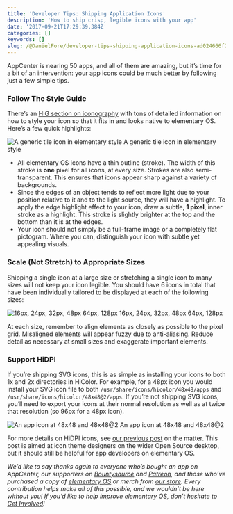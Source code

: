 ```yaml
---
title: 'Developer Tips: Shipping Application Icons'
description: 'How to ship crisp, legible icons with your app'
date: '2017-09-21T17:29:39.384Z'
categories: []
keywords: []
slug: /@DanielFore/developer-tips-shipping-application-icons-ad024666f207
---
```


AppCenter is nearing 50 apps, and all of them are amazing, but it’s time for a bit of an intervention: your app icons could be much better by following just a few simple tips.

### Follow The Style Guide

There’s an [HIG section on iconography](https://elementary.io/docs/human-interface-guidelines#iconography) with tons of detailed information on how to style your icon so that it fits in and looks native to elementary OS. Here’s a few quick highlights:

![A generic tile icon in elementary style](https://cdn-images-1.medium.com/max/800/1*UfrfhbhfeeA-lPvhy0s7QQ.png)
A generic tile icon in elementary style

*   All elementary OS icons have a thin outline (stroke). The width of this stroke is **one** pixel for all icons, at every size. Strokes are also semi-transparent. This ensures that icons appear sharp against a variety of backgrounds.
*   Since the edges of an object tends to reflect more light due to your position relative to it and to the light source, they will have a highlight. To apply the edge highlight effect to your icon, draw a subtle, **1 pixel**, inner stroke as a highlight. This stroke is slightly brighter at the top and the bottom than it is at the edges.
*   Your icon should not simply be a full-frame image or a completely flat pictogram. Where you can, distinguish your icon with subtle yet appealing visuals.

### Scale (Not Stretch) to Appropriate Sizes

Shipping a single icon at a large size or stretching a single icon to many sizes will not keep your icon legible. You should have 6 icons in total that have been individually tailored to be displayed at each of the following sizes:

![16px, 24px, 32px, 48px 64px, 128px](https://cdn-images-1.medium.com/max/800/1*HzeBMpd9KwMsLjhxgUAkfQ.png)
16px, 24px, 32px, 48px 64px, 128px

At each size, remember to align elements as closely as possible to the pixel grid. Misaligned elements will appear fuzzy due to anti-aliasing. Reduce detail as necessary at small sizes and exaggerate important elements.

### Support HiDPI

If you’re shipping SVG icons, this is as simple as installing your icons to both 1x and 2x directories in HiColor. For example, for a 48px icon you would install your SVG icon file to both `/usr/share/icons/hicolor/48x48/apps` and `/usr/share/icons/hicolor/48x48@2/apps`. If you’re not shipping SVG icons, you’ll need to export your icons at their normal resolution as well as at twice that resolution (so 96px for a 48px icon).

![An app icon at 48x48 and 48x48@2](https://cdn-images-1.medium.com/max/800/1*r_hnyynzNumXSan7RZDVsQ.png)
An app icon at 48x48 and 48x48@2

For more details on HiDPI icons, see [our previous post](https://medium.com/elementaryos/whats-up-with-hidpi-icons-6a26b421725f) on the matter. This post is aimed at icon theme designers on the wider Open Source desktop, but it should still be helpful for app developers on elementary OS.

_We’d like to say thanks again to everyone who’s bought an app on AppCenter, our supporters on_ [_Bountysource_](https://salt.bountysource.com/teams/elementary) _and_ [_Patreon_](https://www.patreon.com/elementary)_, and those who’ve purchased a copy of_ [_elementary OS_](https://elementary.io/) _or merch from_ [_our store_](https://elementary.io/store/)_. Every contribution helps make all of this possible, and we wouldn’t be here without you! If you’d like to help improve elementary OS, don’t hesitate to_ [_Get Involved_](https://elementary.io/get-involved)_!_
